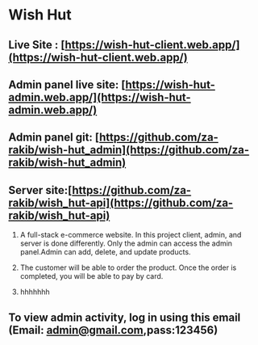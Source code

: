 # Wish Hut 
## Live Site : [https://wish-hut-client.web.app/](https://wish-hut-client.web.app/)
## Admin panel live site: [https://wish-hut-admin.web.app/](https://wish-hut-admin.web.app/)
## Admin panel git: [https://github.com/za-rakib/wish-hut_admin](https://github.com/za-rakib/wish-hut_admin)
## Server site:[https://github.com/za-rakib/wish_hut-api](https://github.com/za-rakib/wish_hut-api)
1. A full-stack e-commerce website. In this project client, admin, and server is done differently.
Only the admin can access the admin panel.Admin can add, delete, and update products.

2. The customer will be able to order the product. Once the order is completed, you will be able to pay by card.
3. hhhhhhh 
## To view admin activity, log in using this email (Email: admin@gmail.com,pass:123456)

